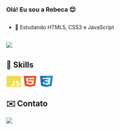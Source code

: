### Olá! Eu sou a Rebeca 😊
##

- 🌱 Estudando HTML5, CSS3 e JavaScript
<br>
<div>
  <img height="180em" src="https://github-readme-stats.vercel.app/api/top-langs/?username=rebecanepom&layout=compact&langs_count=16&theme=dracula"/>
</div>

## 🧠 Skills
<div style="display: inline_block">
  <img align="center" alt="Beca-Js" height="30" width="40" src="https://raw.githubusercontent.com/devicons/devicon/master/icons/javascript/javascript-plain.svg">
  <img align="center" alt="Beca-HTML" height="30" width="40" src="https://raw.githubusercontent.com/devicons/devicon/master/icons/html5/html5-original.svg">
  <img align="center" alt="Beca-CSS" height="30" width="40" src="https://raw.githubusercontent.com/devicons/devicon/master/icons/css3/css3-original.svg">
</div>

## ✉️ Contato
<div>
  <a href="https://www.linkedin.com/in/rebeca-nepomuceno-rios-069204277" target="_blank"><img src="https://img.shields.io/badge/-LinkedIn-%230077B5?style=for-the-badge&logo=linkedin&logoColor=white" target="_blank"></a>
</div>

